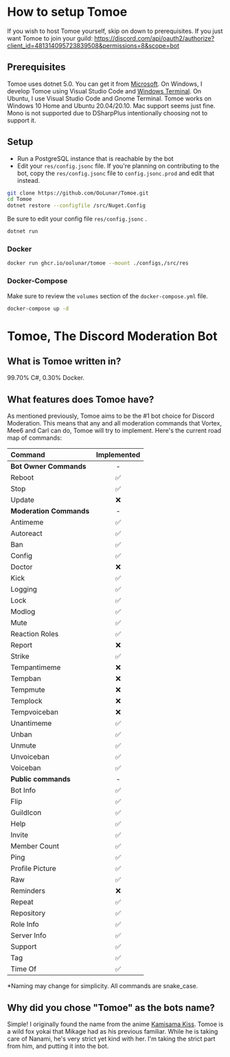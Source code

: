 # How to setup Tomoe

If you wish to host Tomoe yourself, skip on down to prerequisites. If you just want Tomoe to join your guild: https://discord.com/api/oauth2/authorize?client_id=481314095723839508&permissions=8&scope=bot

## Prerequisites

Tomoe uses dotnet 5.0. You can get it from [Microsoft](https://dotnet.microsoft.com/download/dotnet/5.0). On Windows, I develop Tomoe using Visual Studio Code and [Windows Terminal](https://www.microsoft.com/en-us/p/windows-terminal/9n0dx20hk701). On Ubuntu, I use Visual Studio Code and Gnome Terminal. Tomoe works on Windows 10 Home and Ubuntu 20.04/20.10. Mac support seems just fine. Mono is not supported due to DSharpPlus intentionally choosing not to support it.

## Setup

* Run a PostgreSQL instance that is reachable by the bot
* Edit your `res/config.jsonc` file. If you're planning on contributing to the bot, copy the `res/config.jsonc` file to `config.jsonc.prod` and edit that instead.

``` bash
git clone https://github.com/OoLunar/Tomoe.git
cd Tomoe
dotnet restore --configfile /src/Nuget.Config
```

Be sure to edit your config file `res/config.jsonc` .

``` bash
dotnet run
```

### Docker

``` bash
docker run ghcr.io/oolunar/tomoe --mount ./configs,/src/res
```

### Docker-Compose

Make sure to review the `volumes` section of the `docker-compose.yml` file.

``` bash
docker-compose up -d
```

# Tomoe, The Discord Moderation Bot

## What is Tomoe written in?

99.70% C#, 0.30% Docker.

## What features does Tomoe have?

As mentioned previously, Tomoe aims to be the #1 bot choice for Discord Moderation. This means that any and all moderation commands that Vortex, Mee6 and Carl can do, Tomoe will try to implement. Here's the current road map of commands:

| Command | Implemented |
|:-|:-:|
| **Bot Owner Commands** | - |
| Reboot | ✅ |
| Stop | ✅ |
| Update | ❌ |
| **Moderation Commands** | - |
| Antimeme | ✅ |
| Autoreact | ✅ |
| Ban | ✅ |
| Config | ✅ |
| Doctor | ❌ |
| Kick | ✅ |
| Logging | ✅ |
| Lock | ✅ |
| Modlog | ✅ |
| Mute | ✅ |
| Reaction Roles | ✅ |
| Report | ❌ |
| Strike | ✅ |
| Tempantimeme | ❌ |
| Tempban | ❌ |
| Tempmute | ❌ |
| Templock | ❌ |
| Tempvoiceban | ❌ |
| Unantimeme | ✅ |
| Unban | ✅ |
| Unmute | ✅ |
| Unvoiceban | ✅ |
| Voiceban | ✅ |
| **Public commands** | - |
| Bot Info | ✅ |
| Flip | ✅ |
| GuildIcon | ✅ |
| Help | ✅ |
| Invite | ✅ |
| Member Count | ✅ |
| Ping | ✅ |
| Profile Picture | ✅ |
| Raw | ✅ |
| Reminders | ❌ |
| Repeat | ✅ |
| Repository | ✅ |
| Role Info | ✅ |
| Server Info | ✅ |
| Support | ✅ |
| Tag | ✅ |
| Time Of | ✅ |

*Naming may change for simplicity. All commands are snake_case.

## Why did you chose "Tomoe" as the bots name?

Simple! I originally found the name from the anime [Kamisama Kiss](https://www.funimation.com/shows/kamisama-kiss/). Tomoe is a wild fox yokai that Mikage had as his previous familiar. While he is taking care of Nanami, he's very strict yet kind with her. I'm taking the strict part from him, and putting it into the bot.
